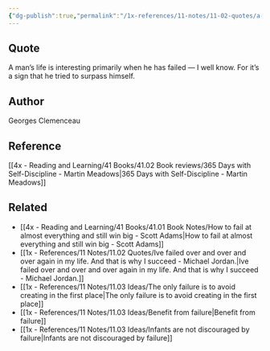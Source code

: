 ```yaml
---
{"dg-publish":true,"permalink":"/1x-references/11-notes/11-02-quotes/a-man-s-life-is-interesting-primarily-when-he-has-failed-i-well-know-for-it-s-a-sign-that-he-tried-to-surpass-himself-georges-clemenceau/","title":"A man’s life is interesting primarily when he has failed - I well know. For it’s a sign that he tried to surpass himself - Georges Clemenceau","created":"2024-02-23T14:38:37.263+03:00","updated":"2024-02-23T14:39:38.635+03:00"}
---
```



## Quote
A man’s life is interesting primarily when he has failed — I well know. For it’s a sign that he tried to surpass himself.

## Author
Georges Clemenceau

## Reference
[[4x - Reading and Learning/41 Books/41.02 Book reviews/365 Days with Self-Discipline - Martin Meadows\|365 Days with Self-Discipline - Martin Meadows]]

## Related
- [[4x - Reading and Learning/41 Books/41.01 Book Notes/How to fail at almost everything and still win big - Scott Adams\|How to fail at almost everything and still win big - Scott Adams]]
- [[1x - References/11 Notes/11.02 Quotes/Ive failed over and over and over again in my life. And that is why I succeed - Michael Jordan.\|Ive failed over and over and over again in my life. And that is why I succeed - Michael Jordan.]]
- [[1x - References/11 Notes/11.03 Ideas/The only failure is to avoid creating in the first place\|The only failure is to avoid creating in the first place]]
- [[1x - References/11 Notes/11.03 Ideas/Benefit from failure\|Benefit from failure]]
- [[1x - References/11 Notes/11.03 Ideas/Infants are not discouraged by failure\|Infants are not discouraged by failure]]